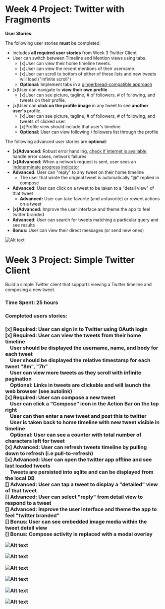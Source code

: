 <h1> Week 4 Project: Twitter with Fragments</h1>

<p><strong>User Stories</strong>:</p>

<p>The following user stories <strong>must</strong> be completed:</p>

<ul>
<li>Includes <strong>all required user stories</strong> from Week 3 Twitter Client</li>
<li>User can switch between Timeline and Mention views using tabs.

<ul>
<li>[x]User can view their home timeline tweets.</li>
<li>[x]User can view the recent mentions of their username.</li>
<li>[x]User can scroll to bottom of either of these lists and new tweets will load ("infinite scroll")</li>
<li><strong>Optional:</strong> Implement tabs in a <a href="http://guides.codepath.com/android/ActionBar-Tabs-with-Fragments#with-actionbaractivity-support">gingerbread-compatible approach</a></li>
</ul></li>
<li>[x]User can navigate to <strong>view their own profile</strong>

<ul>
<li>[x]User can see picture, tagline, # of followers, # of following, and tweets on their profile.</li>
</ul></li>
<li>[x]User can <strong>click on the profile image</strong> in any tweet to see <strong>another user's</strong> profile.

<ul>
<li>[x]User can see picture, tagline, # of followers, # of following, and tweets of clicked user.</li>
<li>[x]Profile view should include that user's timeline</li>
<li><strong>Optional:</strong> User can view following / followers list through the profile</li>
</ul></li>
</ul>

<p>The following advanced user stories are <strong>optional</strong>:</p>

<ul>
<li><strong>[x]Advanced:</strong> Robust error handling, <a href="http://guides.codepath.com/android/Sending-and-Managing-Network-Requests#checking-for-network-connectivity">check if internet is available</a>, handle error cases, network failures</li>
<li><strong>[x]Advanced:</strong> When a network request is sent, user sees an <a href="http://guides.codepath.com/android/Handling-ProgressBars#actionbar-progress-bar">indeterminate progress indicator</a></li>
<li><strong>Advanced:</strong> User can "reply" to any tweet on their home timeline

<ul>
<li>The user that wrote the original tweet is automatically "@" replied in compose</li>
</ul></li>
<li><strong>Advanced:</strong> User can click on a tweet to be taken to a "detail view" of that tweet

<ul>
<li><strong>Advanced:</strong> User can take favorite (and unfavorite) or reweet actions on a tweet</li>
</ul></li>
<li><strong>[x]Advanced:</strong> Improve the user interface and theme the app to feel twitter branded</li>
<li><strong>Advanced</strong>: User can search for tweets matching a particular query and see results</li>
<li><strong>Bonus:</strong> User can view their direct messages (or send new ones)</li>
</ul>

![Alt text](https://github.com/cassiomo/MyTwitter/blob/master/AdvanceTwitter.gif "AdvanceTwitter.gif")


<h1> Week 3 Project: Simple Twitter Client</h1>

Build a simple Twitter client that supports viewing a Twitter timeline and composing a new tweet.

<h3>Time Spent: 25 hours </h3>

<h3>Completed users stories:<h3>

[x] Required: User can sign in to Twitter using OAuth login<br>
[x] Required: User can view the tweets from their home timeline<br>
&nbsp;&nbsp;&nbsp;&nbsp;User should be displayed the username, name, and body for each tweet<br>
&nbsp;&nbsp;&nbsp;&nbsp;User should be displayed the relative timestamp for each tweet "8m", "7h"<br>
&nbsp;&nbsp;&nbsp;&nbsp;User can view more tweets as they scroll with infinite pagination<br>
&nbsp;&nbsp;&nbsp;&nbsp;Optional: Links in tweets are clickable and will launch the web browser (see autolink)<br>
[x] Required: User can compose a new tweet<br>
&nbsp;&nbsp;&nbsp;&nbsp;User can click a “Compose” icon in the Action Bar on the top right<br>
&nbsp;&nbsp;&nbsp;&nbsp;User can then enter a new tweet and post this to twitter<br>
&nbsp;&nbsp;&nbsp;&nbsp;User is taken back to home timeline with new tweet visible in timeline<br>
&nbsp;&nbsp;&nbsp;&nbsp;Optional: User can see a counter with total number of characters left for tweet<br>
[x] Advanced: User can refresh tweets timeline by pulling down to refresh (i.e pull-to-refresh)<br>
[x] Advanced: User can open the twitter app offline and see last loaded tweets<br>
&nbsp;&nbsp;&nbsp;&nbsp;Tweets are persisted into sqlite and can be displayed from the local DB<br>
[] Advanced: User can tap a tweet to display a "detailed" view of that tweet<br>
[] Advanced: User can select "reply" from detail view to respond to a tweet<br>
[] Advanced: Improve the user interface and theme the app to feel "twitter branded"<br>
[] Bonus: User can see embedded image media within the tweet detail view<br>
[] Bonus: Compose activity is replaced with a modal overlay<br>

![Alt text](https://github.com/cassiomo/MyTwitter/blob/master/simpletwitter.gif "simpletwitter.gif")

![Alt text](https://github.com/cassiomo/MyTwitter/blob/master/simpletwitter.gif "simpletwitter.gif")

![Alt text](https://github.com/cassiomo/MyTwitter/blob/master/simpletwitterpullrefresh.gif "simpletwitterpullrefresh.gif")

![Alt text](https://github.com/cassiomo/MyTwitter/blob/master/table.gif "table.gif")

![Alt text](https://github.com/cassiomo/MyTwitter/blob/master/link.gif "link.gif")

![Alt text](https://github.com/cassiomo/MyTwitter/blob/master/PostTweet.gif "PostTweet.gif")